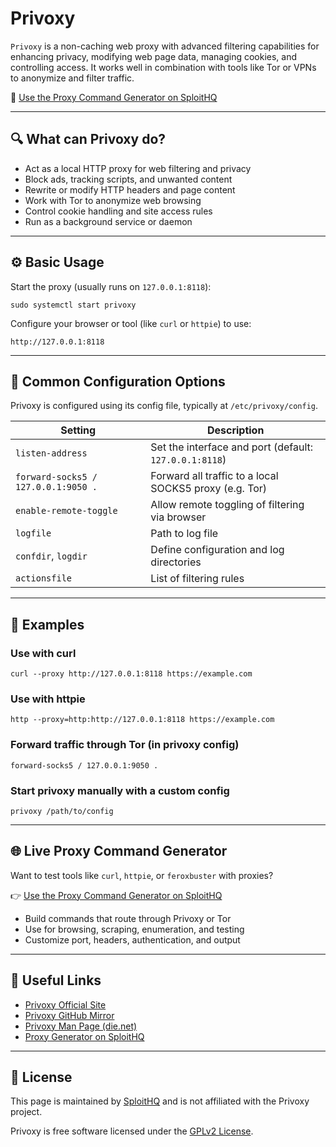# Privoxy

`Privoxy` is a non-caching web proxy with advanced filtering capabilities for enhancing privacy, modifying web page data, managing cookies, and controlling access. It works well in combination with tools like Tor or VPNs to anonymize and filter traffic.

🔗 [Use the Proxy Command Generator on SploitHQ](https://sploithq.com/proxy)

---

## 🔍 What can Privoxy do?

- Act as a local HTTP proxy for web filtering and privacy
- Block ads, tracking scripts, and unwanted content
- Rewrite or modify HTTP headers and page content
- Work with Tor to anonymize web browsing
- Control cookie handling and site access rules
- Run as a background service or daemon

---

## ⚙️ Basic Usage

Start the proxy (usually runs on `127.0.0.1:8118`):

```
sudo systemctl start privoxy
```

Configure your browser or tool (like `curl` or `httpie`) to use:

```
http://127.0.0.1:8118
```

---

## 🧰 Common Configuration Options

Privoxy is configured using its config file, typically at `/etc/privoxy/config`.

| Setting                   | Description                                                   |
|---------------------------|---------------------------------------------------------------|
| `listen-address`          | Set the interface and port (default: `127.0.0.1:8118`)        |
| `forward-socks5 / 127.0.0.1:9050 .` | Forward all traffic to a local SOCKS5 proxy (e.g. Tor) |
| `enable-remote-toggle`    | Allow remote toggling of filtering via browser                |
| `logfile`                 | Path to log file                                              |
| `confdir`, `logdir`       | Define configuration and log directories                     |
| `actionsfile`             | List of filtering rules                                       |

---

## 🧪 Examples

### Use with curl
```
curl --proxy http://127.0.0.1:8118 https://example.com
```

### Use with httpie
```
http --proxy=http:http://127.0.0.1:8118 https://example.com
```

### Forward traffic through Tor (in privoxy config)
```
forward-socks5 / 127.0.0.1:9050 .
```

### Start privoxy manually with a custom config
```
privoxy /path/to/config
```

---

## 🌐 Live Proxy Command Generator

Want to test tools like `curl`, `httpie`, or `feroxbuster` with proxies?

👉 [Use the Proxy Command Generator on SploitHQ](https://sploithq.com/proxy)

- Build commands that route through Privoxy or Tor
- Use for browsing, scraping, enumeration, and testing
- Customize port, headers, authentication, and output

---

## 🔗 Useful Links

- [Privoxy Official Site](https://www.privoxy.org/)
- [Privoxy GitHub Mirror](https://github.com/Privoxy/privoxy)
- [Privoxy Man Page (die.net)](https://linux.die.net/man/8/privoxy)
- [Proxy Generator on SploitHQ](https://sploithq.com/proxy)

---

## 📄 License

This page is maintained by [SploitHQ](https://sploithq.com) and is not affiliated with the Privoxy project.

Privoxy is free software licensed under the [GPLv2 License](https://www.gnu.org/licenses/old-licenses/gpl-2.0.html).
